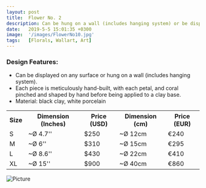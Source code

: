 ```yaml
---
layout: post
title:  Flower No. 2
description: Can be hung on a wall (includes hanging system) or be displayed on any surface.
date:   2019-5-5 15:01:35 +0300
image:  '/images/FlowerNo10.jpg'
tags:   [Florals, Wallart, Art]
---
```

### Design Features:
* Can be displayed on any surface or hung on a wall (includes hanging system).
* Each piece is meticulously hand-built, with each petal, and coral pinched and shaped by hand before being applied to a clay base.
* Material: black clay, white porcelain

<div class="table-container">
  <table>
    <tr><th>Size</th><th>Dimension (Inches)</th><th>Price (USD)</th><th>Dimension (cm)</th><th>Price (EUR)</th></tr>
    <tr><td>S</td><td>~Ø 4.7''</td><td>$250</td><td>~Ø 12cm</td><td>€240</td></tr>
    <tr><td>M</td><td>~Ø 6''</td><td>$310</td><td>~Ø 15cm</td><td>€295</td></tr>
    <tr><td>L</td><td>~Ø 8.6'' </td><td>$430</td><td>~Ø 22cm</td><td>€410</td></tr>
	<tr><td>XL</td><td>~Ø 15'' </td><td>$900</td><td>~Ø 40cm</td><td>€860</td></tr>
  
  </table>
</div>




![Picture]({{site.baseurl}}/images/Flower17.jpg)
